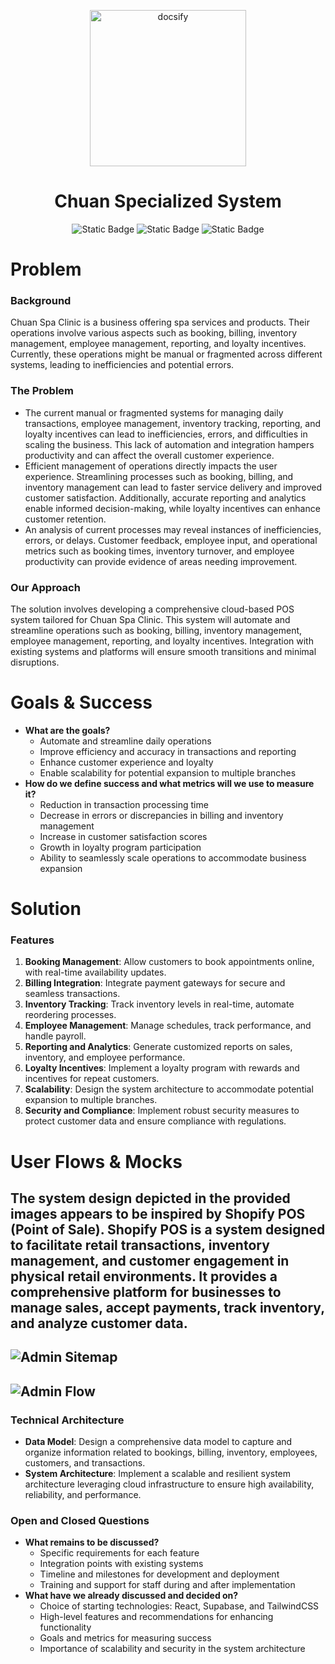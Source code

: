 <p align="center">
  <a href="https://github.com/aidrecabrera/docs-chuan">
    <img alt="docsify" src="./img/chuan-white.png" width="250">
  </a>
</p>

<h1 align="center" >
  Chuan Specialized System
</h1>


<p align="center">
<img alt="Static Badge" src="https://img.shields.io/badge/client-0048fa?style=for-the-badge&logo=facebook&link=https%3A%2F%2Fwww.facebook.com%2FchuanspaDigosCity">
<img alt="Static Badge" src="https://img.shields.io/badge/author-0048fa?style=for-the-badge&logo=github&link=https%3A%2F%2Faidrecabrera-portfolio.vercel.app%2F">
<img alt="Static Badge" src="https://img.shields.io/badge/docs-0048fa?style=for-the-badge&logo=github&link=https%3A%2F%2Faidrecabrera-portfolio.vercel.app%2F">
</p>

# Problem
### Background
Chuan Spa Clinic is a business offering spa services and products. Their operations involve various aspects such as booking, billing, inventory management, employee management, reporting, and loyalty incentives. Currently, these operations might be manual or fragmented across different systems, leading to inefficiencies and potential errors.

### The Problem
- The current manual or fragmented systems for managing daily transactions, employee management, inventory tracking, reporting, and loyalty incentives can lead to inefficiencies, errors, and difficulties in scaling the business. This lack of automation and integration hampers productivity and can affect the overall customer experience.
- Efficient management of operations directly impacts the user experience. Streamlining processes such as booking, billing, and inventory management can lead to faster service delivery and improved customer satisfaction. Additionally, accurate reporting and analytics enable informed decision-making, while loyalty incentives can enhance customer retention.
- An analysis of current processes may reveal instances of inefficiencies, errors, or delays. Customer feedback, employee input, and operational metrics such as booking times, inventory turnover, and employee productivity can provide evidence of areas needing improvement.

### Our Approach
The solution involves developing a comprehensive cloud-based POS system tailored for Chuan Spa Clinic. This system will automate and streamline operations such as booking, billing, inventory management, employee management, reporting, and loyalty incentives. Integration with existing systems and platforms will ensure smooth transitions and minimal disruptions.

# Goals & Success
- **What are the goals?**
    - Automate and streamline daily operations
    - Improve efficiency and accuracy in transactions and reporting
    - Enhance customer experience and loyalty
    - Enable scalability for potential expansion to multiple branches
- **How do we define success and what metrics will we use to measure it?**
    - Reduction in transaction processing time
    - Decrease in errors or discrepancies in billing and inventory management
    - Increase in customer satisfaction scores
    - Growth in loyalty program participation
    - Ability to seamlessly scale operations to accommodate business expansion

# Solution
### Features
1. **Booking Management**: Allow customers to book appointments online, with real-time availability updates.
2. **Billing Integration**: Integrate payment gateways for secure and seamless transactions.
3. **Inventory Tracking**: Track inventory levels in real-time, automate reordering processes.
4. **Employee Management**: Manage schedules, track performance, and handle payroll.
5. **Reporting and Analytics**: Generate customized reports on sales, inventory, and employee performance.
6. **Loyalty Incentives**: Implement a loyalty program with rewards and incentives for repeat customers.
7. **Scalability**: Design the system architecture to accommodate potential expansion to multiple branches.
8. **Security and Compliance**: Implement robust security measures to protect customer data and ensure compliance with regulations.

# User Flows & Mocks

The system design depicted in the provided images appears to be inspired by Shopify POS (Point of Sale). Shopify POS is a system designed to facilitate retail transactions, inventory management, and customer engagement in physical retail environments. It provides a comprehensive platform for businesses to manage sales, accept payments, track inventory, and analyze customer data.
---
![Admin Sitemap](./img/admin_sitemap.svg)
---
![Admin Flow](./img/admin_flow.svg)
---
### Technical Architecture
- **Data Model**: Design a comprehensive data model to capture and organize information related to bookings, billing, inventory, employees, customers, and transactions.
- **System Architecture**: Implement a scalable and resilient system architecture leveraging cloud infrastructure to ensure high availability, reliability, and performance.

### Open and Closed Questions
- **What remains to be discussed?**
    - Specific requirements for each feature
    - Integration points with existing systems
    - Timeline and milestones for development and deployment
    - Training and support for staff during and after implementation
- **What have we already discussed and decided on?**
    - Choice of starting technologies: React, Supabase, and TailwindCSS
    - High-level features and recommendations for enhancing functionality
    - Goals and metrics for measuring success
    - Importance of scalability and security in the system architecture